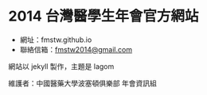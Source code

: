 # 2014 台灣醫學生年會官方網站

* 網址：fmstw.github.io
* 聯絡信箱：fmstw2014@gmail.com

網站以 jekyll 製作，主題是 lagom

維護者：中國醫藥大學波塞頓俱樂部 年會資訊組
